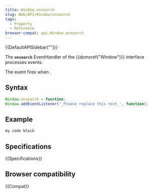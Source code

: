 ```yaml
---
title: Window.onsearch
slug: Web/API/Window/onsearch
tags:
  - Property
  - Reference
browser-compat: api.Window.onsearch
---
```

{{DefaultAPISidebar("")}}

The **`onsearch`** EventHandler of the {{domxref("Window")}} interface processes  events.

The  event fires when .

## Syntax

```js
Window.onsearch = function;
Window.addEventListener('_Please replace this text_', function);
```

## Example

```js
my code block
```

## Specifications

{{Specifications}}

## Browser compatibility

{{Compat}}

